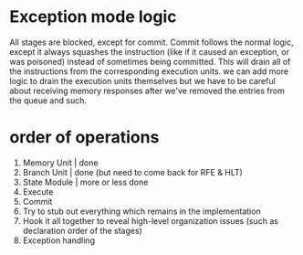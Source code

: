 # Exception mode logic

All stages are blocked, except for commit. Commit follows the normal logic, except it always squashes the instruction (like if it caused an exception, or was poisoned) instead of sometimes being committed. This will drain all of the instructions from the corresponding execution units. we can add more logic to drain the execution units themselves but we have to be careful about receiving memory responses after we've removed the entries from the queue and such.

# order of operations

1. Memory Unit | done 
2. Branch Unit | done (but need to come back for RFE & HLT)
3. State Module | more or less done
4. Execute
5. Commit
6. Try to stub out everything which remains in the implementation
7. Hook it all together to reveal high-level organization issues (such as declaration order of the stages)
8. Exception handling